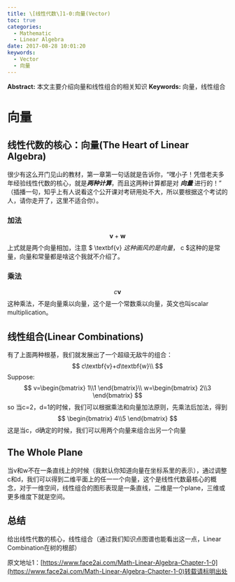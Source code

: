 ```yaml
---
title: \[线性代数\]1-0:向量(Vector)
toc: true
categories:
  - Mathematic
  - Linear Algebra
date: 2017-08-28 10:01:20
keywords:
  - Vector
  - 向量
---
```

**Abstract:** 本文主要介绍向量和线性组合的相关知识
**Keywords:** 向量，线性组合
<!--more-->



# 向量
## 线性代数的核心：向量(The Heart of Linear Algebra)
很少有这么开门见山的教材，第一章第一句话就是告诉你，“嘿小子！凭借老夫多年经验线性代数的核心，就是***两种计算***，而且这两种计算都是对 ***向量*** 进行的！”
（插播一句，知乎上有人说看这个公开课对考研用处不大，所以要根据这个考试的人，请你走开了，这里不适合你）。
### 加法
$$
\textbf{v}+\textbf{w}
$$
上式就是两个向量相加，注意 $ \textbf{v} $这种画风的是向量，$ c $这种的是常量，向量和常量都是啥这个我就不介绍了。
### 乘法
$$
c\textbf{v}
$$
这种乘法，不是向量乘以向量，这个是一个常数乘以向量，英文也叫scalar multiplication。
## 线性组合(Linear Combinations)
有了上面两种根基，我们就发展出了一个超级无敌牛的组合：
$$
c\textbf{v}+d\textbf{w}\\
$$
Suppose:
$$
v=\begin{bmatrix} 1\\1 \end{bmatrix}\\
w=\begin{bmatrix} 2\\3 \end{bmatrix}
$$
so
当c=2，d=1的时候，我们可以根据乘法和向量加法原则，先乘法后加法，得到
$$
\begin{bmatrix} 4\\5 \end{bmatrix}
$$
这是当c，d确定的时候，我们可以用两个向量来组合出另一个向量
## The Whole Plane
当v和w不在一条直线上的时候（我默认你知道向量在坐标系里的表示），通过调整c和d，我们可以得到二维平面上的任一一个向量，这个是线性代数最核心的概念，对于一维空间，线性组合的图形表现是一条直线，二维是一个plane，三维或更多维度下就是空间。

## 总结
给出线性代数的核心，线性组合（通过我们知识点图谱也能看出这一点，Linear Combination在树的根部）





原文地址1：[https://www.face2ai.com/Math-Linear-Algebra-Chapter-1-0](https://www.face2ai.com/Math-Linear-Algebra-Chapter-1-0)转载请标明出处
